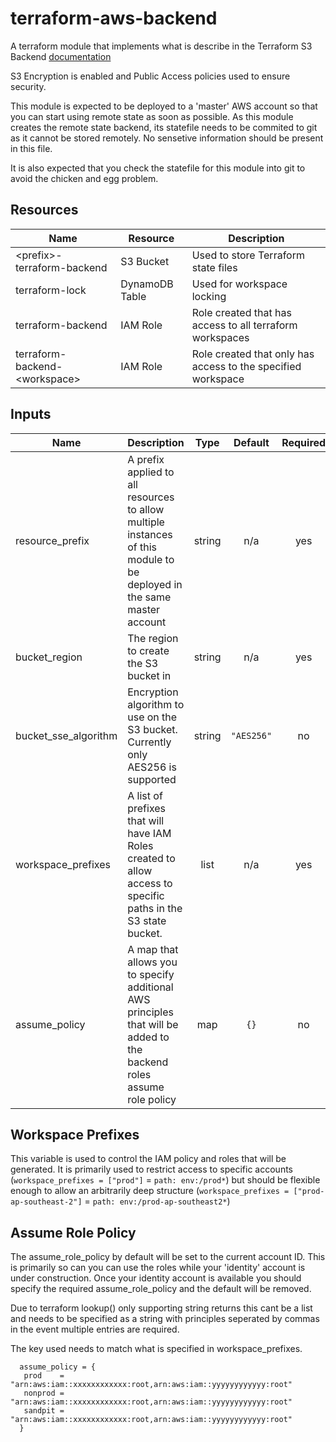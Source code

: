 # terraform-aws-backend
A terraform module that implements what is describe in the Terraform S3 Backend [documentation](https://www.terraform.io/docs/backends/types/s3.html)

S3 Encryption is enabled and Public Access policies used to ensure security.

This module is expected to be deployed to a 'master' AWS account so that you can start using remote state as soon as possible. As this module creates the remote state backend, its statefile needs to be commited to git as it cannot be stored remotely. No sensetive information should be present in this file. 

It is also expected that you check the statefile for this module into git to avoid the chicken and egg problem.

## Resources
|Name | Resource | Description |
|-----|----------|-------------|
| \<prefix>-terraform-backend | S3 Bucket | Used to store Terraform state files |
| terraform-lock | DynamoDB Table | Used for workspace locking |
| terraform-backend | IAM Role | Role created that has access to all terraform workspaces |
| terraform-backend-\<workspace> | IAM Role | Role created that only has access to the specified workspace |

## Inputs
| Name | Description | Type | Default | Required |
|------|-------------|:----:|:-----:|:-----:|
| resource\_prefix | A prefix applied to all resources to allow multiple instances of this module to be deployed in the same master account | string | n/a | yes |
| bucket\_region | The region to create the S3 bucket in | string | n/a | yes |
| bucket\_sse\_algorithm | Encryption algorithm to use on the S3 bucket. Currently only AES256 is supported | string | `"AES256"` | no |
| workspace_prefixes | A list of prefixes that will have IAM Roles created to allow access to specific paths in the S3 state bucket. | list | n/a | yes |
| assume\_policy | A map that allows you to specify additional AWS principles that will be added to the backend roles assume role policy | map | `{}` | no

## Workspace Prefixes
This variable is used to control the IAM policy and roles that will be generated. It is primarily used to restrict access to specific accounts (`workspace_prefixes = ["prod"]` = `path: env:/prod*`) but should be flexible enough to allow an arbitrarily deep structure (`workspace_prefixes = ["prod-ap-southeast-2"]` = `path: env:/prod-ap-southeast2*`)

## Assume Role Policy
The assume_role_policy by default will be set to the current account ID. This is primarily so can you can use the roles while your 'identity' account is under construction. Once your identity account is available you should specify the required assume_role_policy and the default will be removed.

Due to terraform lookup() only supporting string returns this cant be a list and needs to be specified as a string with principles seperated by commas in the event multiple entries are required.

The key used needs to match what is specified in workspace_prefixes.

```
  assume_policy = {
   prod    = "arn:aws:iam::xxxxxxxxxxxx:root,arn:aws:iam::yyyyyyyyyyyy:root"
   nonprod = "arn:aws:iam::xxxxxxxxxxxx:root,arn:aws:iam::yyyyyyyyyyyy:root"
   sandpit = "arn:aws:iam::xxxxxxxxxxxx:root,arn:aws:iam::yyyyyyyyyyyy:root"
  }
```
